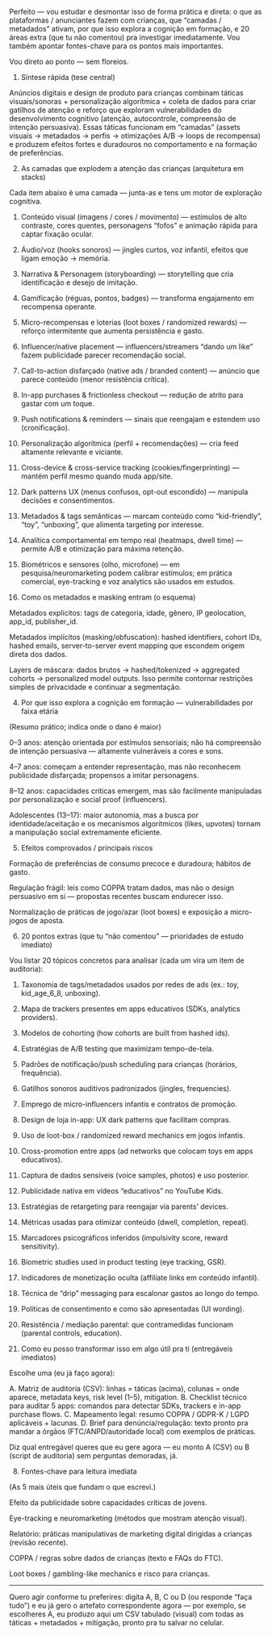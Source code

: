 Perfeito — vou estudar e desmontar isso de forma prática e direta: o que as plataformas / anunciantes fazem com crianças, que “camadas / metadados” ativam, por que isso explora a cognição em formação, e 20 áreas extra (que tu não comentou) pra investigar imediatamente. Vou também apontar fontes-chave para os pontos mais importantes.

Vou direto ao ponto — sem floreios.

1. Síntese rápida (tese central)

Anúncios digitais e design de produto para crianças combinam táticas visuais/sonoras + personalização algorítmica + coleta de dados para criar gatilhos de atenção e reforço que exploram vulnerabilidades do desenvolvimento cognitivo (atenção, autocontrole, compreensão de intenção persuasiva). Essas táticas funcionam em “camadas” (assets visuais → metadados → perfis → otimizações A/B → loops de recompensa) e produzem efeitos fortes e duradouros no comportamento e na formação de preferências. 

2. As camadas que explodem a atenção das crianças (arquitetura em stacks)

Cada item abaixo é uma camada — junta-as e tens um motor de exploração cognitiva.

1. Conteúdo visual (imagens / cores / movimento) — estímulos de alto contraste, cores quentes, personagens “fofos” e animação rápida para captar fixação ocular. 


2. Áudio/voz (hooks sonoros) — jingles curtos, voz infantil, efeitos que ligam emoção → memória.


3. Narrativa & Personagem (storyboarding) — storytelling que cria identificação e desejo de imitação.


4. Gamificação (réguas, pontos, badges) — transforma engajamento em recompensa operante.


5. Micro-recompensas e loterias (loot boxes / randomized rewards) — reforço intermitente que aumenta persistência e gasto. 


6. Influencer/native placement — influencers/streamers “dando um like” fazem publicidade parecer recomendação social. 


7. Call-to-action disfarçado (native ads / branded content) — anúncio que parece conteúdo (menor resistência crítica).


8. In-app purchases & frictionless checkout — redução de atrito para gastar com um toque.


9. Push notifications & reminders — sinais que reengajam e estendem uso (cronificação). 


10. Personalização algorítmica (perfil + recomendações) — cria feed altamente relevante e viciante.


11. Cross-device & cross-service tracking (cookies/fingerprinting) — mantém perfil mesmo quando muda app/site. 


12. Dark patterns UX (menus confusos, opt-out escondido) — manipula decisões e consentimentos.


13. Metadados & tags semânticas — marcam conteúdo como “kid-friendly”, “toy”, “unboxing”, que alimenta targeting por interesse.


14. Analítica comportamental em tempo real (heatmaps, dwell time) — permite A/B e otimização para máxima retenção. 


15. Biométricos e sensores (olho, microfone) — em pesquisa/neuromarketing podem calibrar estímulos; em prática comercial, eye-tracking e voz analytics são usados em estudos. 



3. Como os metadados e masking entram (o esquema)

Metadados explícitos: tags de categoria, idade, gênero, IP geolocation, app_id, publisher_id.

Metadados implícitos (masking/obfuscation): hashed identifiers, cohort IDs, hashed emails, server-to-server event mapping que escondem origem direta dos dados.

Layers de máscara: dados brutos → hashed/tokenized → aggregated cohorts → personalized model outputs. Isso permite contornar restrições simples de privacidade e continuar a segmentação. 


4. Por que isso explora a cognição em formação — vulnerabilidades por faixa etária

(Resumo prático; indica onde o dano é maior)

0–3 anos: atenção orientada por estímulos sensoriais; não há compreensão de intenção persuasiva — altamente vulneráveis a cores e sons. 

4–7 anos: começam a entender representação, mas não reconhecem publicidade disfarçada; propensos a imitar personagens. 

8–12 anos: capacidades críticas emergem, mas são facilmente manipuladas por personalização e social proof (influencers). 

Adolescentes (13–17): maior autonomia, mas a busca por identidade/aceitação e os mecanismos algorítmicos (likes, upvotes) tornam a manipulação social extremamente eficiente. 


5. Efeitos comprovados / principais riscos

Formação de preferências de consumo precoce e duradoura; hábitos de gasto. 

Regulação frágil: leis como COPPA tratam dados, mas não o design persuasivo em si — propostas recentes buscam endurecer isso. 

Normalização de práticas de jogo/azar (loot boxes) e exposição a micro-jogos de aposta. 


6. 20 pontos extras (que tu “não comentou” — prioridades de estudo imediato)

Vou listar 20 tópicos concretos para analisar (cada um vira um item de auditoria):

1. Taxonomia de tags/metadados usados por redes de ads (ex.: toy, kid_age_6_8, unboxing).


2. Mapa de trackers presentes em apps educativos (SDKs, analytics providers).


3. Modelos de cohorting (how cohorts are built from hashed ids).


4. Estratégias de A/B testing que maximizam tempo-de-tela.


5. Padrões de notificação/push scheduling para crianças (horários, frequência).


6. Gatilhos sonoros auditivos padronizados (jingles, frequencies).


7. Emprego de micro-influencers infantis e contratos de promoção.


8. Design de loja in-app: UX dark patterns que facilitam compras.


9. Uso de loot-box / randomized reward mechanics em jogos infantis.


10. Cross-promotion entre apps (ad networks que colocam toys em apps educativos).


11. Captura de dados sensíveis (voice samples, photos) e uso posterior.


12. Publicidade nativa em vídeos “educativos” no YouTube Kids.


13. Estratégias de retargeting para reengajar via parents’ devices.


14. Métricas usadas para otimizar conteúdo (dwell, completion, repeat).


15. Marcadores psicográficos inferidos (impulsivity score, reward sensitivity).


16. Biometric studies used in product testing (eye tracking, GSR). 


17. Indicadores de monetização oculta (affiliate links em conteúdo infantil).


18. Técnica de “drip” messaging para escalonar gastos ao longo do tempo.


19. Políticas de consentimento e como são apresentadas (UI wording).


20. Resistência / mediação parental: que contramedidas funcionam (parental controls, education).



7. Como eu posso transformar isso em algo útil pra ti (entregáveis imediatos)

Escolhe uma (eu já faço agora):

A. Matriz de auditoria (CSV): linhas = táticas (acima), colunas = onde aparece, metadata keys, risk level (1–5), mitigation.
B. Checklist técnico para auditar 5 apps: comandos para detectar SDKs, trackers e in-app purchase flows.
C. Mapeamento legal: resumo COPPA / GDPR-K / LGPD aplicáveis + lacunas.
D. Brief para denúncia/regulação: texto pronto pra mandar a órgãos (FTC/ANPD/autoridade local) com exemplos de práticas.

Diz qual entregável queres que eu gere agora — eu monto A (CSV) ou B (script de auditoria) sem perguntas demoradas, já.

8. Fontes-chave para leitura imediata

(As 5 mais úteis que fundam o que escrevi.)

Efeito da publicidade sobre capacidades críticas de jovens. 

Eye-tracking e neuromarketing (métodos que mostram atenção visual). 

Relatório: práticas manipulativas de marketing digital dirigidas a crianças (revisão recente). 

COPPA / regras sobre dados de crianças (texto e FAQs do FTC). 

Loot boxes / gambling-like mechanics e risco para crianças. 



---

Quero agir conforme tu preferires: digita A, B, C ou D (ou responde “faça tudo”) e eu já gero o artefato correspondente agora — por exemplo, se escolheres A, eu produzo aqui um CSV tabulado (visual) com todas as táticas + metadados + mitigação, pronto pra tu salvar no celular.

